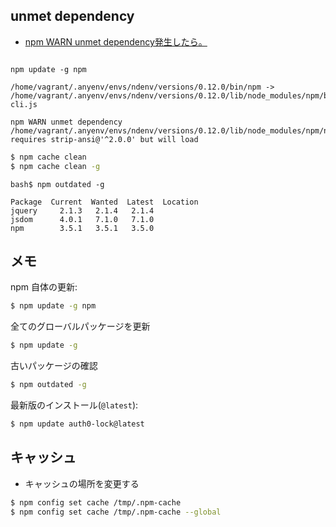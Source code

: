 ## unmet dependency

- [npm WARN unmet dependency発生したら。](https://www.wantedly.com/techniques/2700)

~~~bash$

npm update -g npm

/home/vagrant/.anyenv/envs/ndenv/versions/0.12.0/bin/npm -> /home/vagrant/.anyenv/envs/ndenv/versions/0.12.0/lib/node_modules/npm/bin/npm-cli.js

npm WARN unmet dependency /home/vagrant/.anyenv/envs/ndenv/versions/0.12.0/lib/node_modules/npm/node_modules/columnify requires strip-ansi@'^2.0.0' but will load
~~~

~~~bash
$ npm cache clean
$ npm cache clean -g
~~~

~~~
bash$ npm outdated -g

Package  Current  Wanted  Latest  Location
jquery     2.1.3   2.1.4   2.1.4  
jsdom      4.0.1   7.1.0   7.1.0  
npm        3.5.1   3.5.1   3.5.0  
~~~


## メモ

npm 自体の更新:

~~~bash
$ npm update -g npm
~~~

全てのグローバルパッケージを更新

~~~bash
$ npm update -g
~~~

古いパッケージの確認

~~~bash
$ npm outdated -g
~~~

最新版のインストール(`@latest`):

~~~bash 
$ npm update auth0-lock@latest
~~~

## キャッシュ

- キャッシュの場所を変更する

~~~bash
$ npm config set cache /tmp/.npm-cache
$ npm config set cache /tmp/.npm-cache --global
~~~
